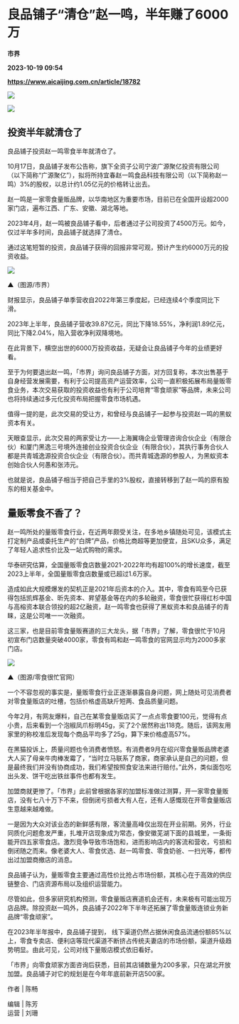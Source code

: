 # 良品铺子“清仓”赵一鸣，半年赚了6000万
**市界**

**2023-10-19 09:54**

**https://www.aicaijing.com.cn/article/18782**

![](https://cdn.aicaijing.com.cn/img/5ea5c7b0-6e61-11ee-b414-3563dcd4dc2e/jpg)

![](https://p3-sign.toutiaoimg.com/tos-cn-i-6w9my0ksvp/d17d155adbf44a7c8a1e38ab4d459459~tplv-tt-origin-asy2:5aS05p2hQOW4gueVjOinguWvnw==.image?_iz=58558&from=article.pc_detail&x-expires=1698312239&x-signature=mnBykzFcwPYPAOO6XRcdnjl38Zg%3D)

**投资半年就清仓了**
------------

良品铺子投资赵一鸣零食半年就清仓了。

10月17日，良品铺子发布公告称，旗下全资子公司宁波广源聚亿投资有限公司（以下简称“广源聚亿”），拟将所持宜春赵一鸣食品科技有限公司（以下简称赵一鸣）3%的股权，以总计约1.05亿元的价格转让出去。

赵一鸣是一家零食量贩品牌，以华南地区为重要市场，目前已在全国开设超2000家门店，遍布江西、广东、安徽、湖北等地。

2023年4月，赵一鸣被良品铺子看中，后者通过子公司投资了4500万元。如今，仅过半年多时间，良品铺子就选择了清仓。

通过这笔短暂的投资，良品铺子获得的回报非常可观，预计产生约6000万元的投资收益。

![](https://p3-sign.toutiaoimg.com/tos-cn-i-6w9my0ksvp/1ddbeb8c6db44aa393e2486c168a61b5~tplv-tt-origin-asy2:5aS05p2hQOW4gueVjOinguWvnw==.image?_iz=58558&from=article.pc_detail&x-expires=1698312239&x-signature=9cZctJzln1WKnvGGPkK%2BkR33b6k%3D)

▲（图源/市界）

财报显示，良品铺子单季营收自2022年第三季度起，已经连续4个季度同比下滑。

2023年上半年，良品铺子营收39.87亿元，同比下降18.55%，净利润1.89亿元，同比下降2.04%，陷入营收净利双降境地。

在此背景下，横空出世的6000万投资收益，无疑会让良品铺子今年的业绩更好看。

至于为何要退出赵一鸣，「市界」询问良品铺子方面，对方回复称，本次出售基于自身经营发展需要，有利于公司提高资产运营效率，公司一直积极拓展布局量贩零食业务，本次交易获取的投资收益也有利于公司培育“零食顽家”等品牌，未来公司也将持续通过多元化投资布局把握零食市场机遇。

值得一提的是，此次交易的受让方，和曾经与良品铺子一起参与投资赵一鸣的黑蚁资本有关。

天眼查显示，此次交易的两家受让方——上海翼嗨企业管理咨询合伙企业（有限合伙）和厦门黑逸三号境外连接创业投资合伙企业（有限合伙），其执行事务合伙人都是共青城逸源投资合伙企业（有限合伙）。而共青城逸源的参股人，为黑蚁资本创始合伙人何愚和张沛元。

也就是说，良品铺子相当于把自己手里的3%股权，直接转移到了赵一鸣的原有股东的相关基金中。

**量贩零食不香了？**
------------

赵一鸣所处的量贩零食行业，在近两年颇受关注，在多地乡镇随处可见，该模式主打定制产品或委托生产的“白牌”产品，价格比商超等更加便宜，且SKU众多，满足了年轻人追求性价比及一站式购物的需求。

华泰研究估算，全国量贩零食店数量2021-2022年均有超100%的增长速度，截至2023上半年，全国量贩零食店数量或已超过1.6万家。

造成如此大规模爆发的契机正是2021年后资本的介入。其中，零食有鸣至今已获得包括凯辉基金、昕先资本、昇望基金等在内的多轮融资，零食很忙获得红杉中国与高榕资本联合领投的超2亿融资，赵一鸣零食也获得了黑蚁资本和良品铺子的青睐，这是公司唯一一次融资。

这三家，也是目前零食量贩赛道的三大龙头，据「市界」了解，零食很忙于10月初宣布门店数量突破4000家，零食有鸣和赵一鸣零食的官网显示均为2000多家门店。

![](https://p3-sign.toutiaoimg.com/tos-cn-i-6w9my0ksvp/93517372020e414db8ef28bf4f8231dc~tplv-tt-origin-asy2:5aS05p2hQOW4gueVjOinguWvnw==.image?_iz=58558&from=article.pc_detail&x-expires=1698312239&x-signature=KE27M8H1YTySFvIZjVKSvapFYsA%3D)

▲（图源/零食很忙官网）

一个不容忽视的事实是，量贩零食行业正逐渐暴露自身问题，网上随处可见消费者对零食量贩店的吐槽，包括价格虚高缺斤短两、食品质量问题。

今年2月，有网友爆料，自己在某零食量贩店买了一点点零食要100元，觉得有点小贵，后来看到一个泡椒凤爪标明45g，买了2个居然称出118克。随后，该网友用家里的称校准后发现每个商品平均多了25g，算下来价格虚高57%。

在黑猫投诉上，质量问题也令消费者愤怒。有消费者9月在绍兴零食量贩品牌老婆大人买了母亲牛肉棒发霉了，“当时立马联系了商家，商家承认是自己的问题，但是最终我们并没有协商成功，我们希望按照食安法来进行赔付。”此外，类似面包吃出头发、饼干吃出铁丝事件也都有发生。

加盟商就更惨了。「市界」此前曾根据各家的加盟标准做过测算，开一家零食量贩店，没有七八十万下不来，但倒闭亏损者大有人在，还有人感慨现在开零食量贩店生意越来越难做。

一是因为大众对该业态的新鲜感有限，客流量高峰仅出现在开业前期。另外，行业同质化问题愈发严重，扎堆开店现象成为常态，像安徽芜湖下面的县城里，一条街能开四五家零食店。激烈竞争导致市场饱和，进而影响店内的客流和营收，亏损和倒闭随之而来。像老婆大人、零食优选、赵一鸣零食、零食奶爸、一扫光等，都传出过加盟商撤店的消息。

良品铺子认为，量贩零食主要通过高性价比抢占市场份额，其核心在于高效的供应链整合、门店资源布局以及组织运营能力。

尽管如此，但多家研究机构预测，零食量贩店赛道机会还有，未来极有可能出现万店品牌。除投资赵一鸣外，良品铺子2022年下半年还拓展了零食量贩连锁业务新品牌“零食顽家”。

在2023年半年报中，良品铺子提到， 线下渠道仍然占据休闲食品流通份额85%以上，零食专卖店、便利店等现代渠道不断挤占传统夫妻店的市场份额，渠道升级趋势明显。由此可见，公司对线下量贩店模式依旧看好。

「市界」向零食顽家方面咨询后获悉，目前其店铺数量为200多家，只在湖北开放加盟。良品铺子对它的规划是在今年年底前新开店500家。

作者 | 陈畅

编辑 | 陈芳  
运营 | 刘珊